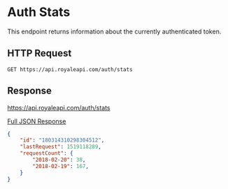 # Auth Stats
This endpoint returns information about the currently authenticated token.

## HTTP Request
`GET https://api.royaleapi.com/auth/stats`

## Response
https://api.royaleapi.com/auth/stats

<a href="/json/auth_stats.json">Full JSON Response</a>

```json
{
    "id": "180314310298304512",
    "lastRequest": 1519118289,
    "requestCount": {
        "2018-02-20": 38,
        "2018-02-19": 167,
    }
}
```